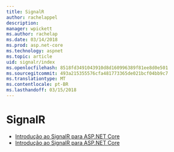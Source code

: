 ```yaml
---
title: SignalR
author: rachelappel
description: 
manager: wpickett
ms.author: rachelap
ms.date: 03/14/2018
ms.prod: asp.net-core
ms.technology: aspnet
ms.topic: article
uid: signalr/index
ms.openlocfilehash: 8518fd3491043910d8d160996389f81ee8d0e501
ms.sourcegitcommit: 493a215355576cfa481773365de021bcf04bb9c7
ms.translationtype: MT
ms.contentlocale: pt-BR
ms.lasthandoff: 03/15/2018
---
```

# <a name="signalr"></a>SignalR

* [Introdução ao SignalR para ASP.NET Core](xref:signalr/get-started-signalr-core)
* [Introdução ao SignalR para ASP.NET Core](xref:signalr/introduction-signalr-core)
